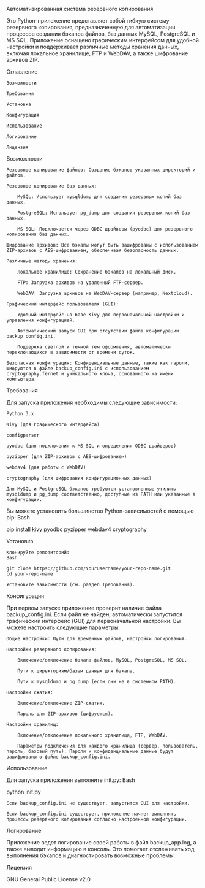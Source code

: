 Автоматизированная система резервного копирования

Это Python-приложение представляет собой гибкую систему резервного копирования, предназначенную для автоматизации процессов создания бэкапов файлов, баз данных MySQL, PostgreSQL и MS SQL. Приложение оснащено графическим интерфейсом для удобной настройки и поддерживает различные методы хранения данных, включая локальное хранилище, FTP и WebDAV, а также шифрование архивов ZIP.

Оглавление

    Возможности

    Требования

    Установка

    Конфигурация

    Использование

    Логирование

    Лицензия

Возможности

    Резервное копирование файлов: Создание бэкапов указанных директорий и файлов.

    Резервное копирование баз данных:

        MySQL: Использует mysqldump для создания резервных копий баз данных.

        PostgreSQL: Использует pg_dump для создания резервных копий баз данных.

        MS SQL: Подключается через ODBC драйверы (pyodbc) для резервного копирования баз данных.

    Шифрование архивов: Все бэкапы могут быть зашифрованы с использованием ZIP-архивов с AES-шифрованием, обеспечивая безопасность данных.

    Различные методы хранения:

        Локальное хранилище: Сохранение бэкапов на локальный диск.

        FTP: Загрузка архивов на удаленный FTP-сервер.

        WebDAV: Загрузка архивов на WebDAV-сервер (например, Nextcloud).

    Графический интерфейс пользователя (GUI):

        Удобный интерфейс на базе Kivy для первоначальной настройки и управления конфигурацией.

        Автоматический запуск GUI при отсутствии файла конфигурации backup_config.ini.

        Поддержка светлой и темной тем оформления, автоматически переключающихся в зависимости от времени суток.

    Безопасная конфигурация: Конфиденциальные данные, такие как пароли, шифруются в файле backup_config.ini с использованием cryptography.fernet и уникального ключа, основанного на имени компьютера.

Требования

Для запуска приложения необходимы следующие зависимости:

    Python 3.x

    Kivy (для графического интерфейса)

    configparser

    pyodbc (для подключения к MS SQL и определения ODBC драйверов)

    pyzipper (для ZIP-архивов с AES-шифрованием)

    webdav4 (для работы с WebDAV)

    cryptography (для шифрования конфигурационных данных)

    Для MySQL и PostgreSQL бэкапов требуются установленные утилиты mysqldump и pg_dump соответственно, доступные из PATH или указанные в конфигурации.

Вы можете установить большинство Python-зависимостей с помощью pip:
Bash

pip install kivy pyodbc pyzipper webdav4 cryptography

Установка

    Клонируйте репозиторий:
    Bash

    git clone https://github.com/YourUsername/your-repo-name.git
    cd your-repo-name

    Установите зависимости (см. раздел Требования).

Конфигурация

При первом запуске приложение проверит наличие файла backup_config.ini. Если файл не найден, автоматически запустится графический интерфейс (GUI) для первоначальной настройки. Вы можете настроить следующие параметры:

    Общие настройки: Пути для временных файлов, настройки логирования.

    Настройки резервного копирования:

        Включение/отключение бэкапа файлов, MySQL, PostgreSQL, MS SQL.

        Пути к директориям/базам данных для бэкапа.

        Пути к mysqldump и pg_dump (если они не в системном PATH).

    Настройки сжатия:

        Включение/отключение ZIP-сжатия.

        Пароль для ZIP-архивов (шифруется).

    Настройки хранилищ:

        Включение/отключение локального хранилища, FTP, WebDAV.

        Параметры подключения для каждого хранилища (сервер, пользователь, пароль, базовый путь). Пароли и конфиденциальные данные будут зашифрованы в файле backup_config.ini.

Использование

Для запуска приложения выполните init.py:
Bash

python init.py

    Если backup_config.ini не существует, запустится GUI для настройки.

    Если backup_config.ini существует, приложение начнет выполнять процессы резервного копирования согласно настроенной конфигурации.

Логирование

Приложение ведет логирование своей работы в файл backup_app.log, а также выводит информацию в консоль. Это помогает отслеживать ход выполнения бэкапов и диагностировать возможные проблемы.

Лицензия

GNU General Public License v2.0
